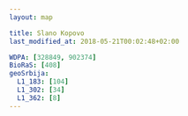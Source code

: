 ```yaml
---
layout: map

title: Slano Kopovo
last_modified_at: 2018-05-21T00:02:48+02:00

WDPA: [328849, 902374]
BioRaS: [408]
geoSrbija:
  L1_183: [104]
  L1_302: [34]
  L1_362: [8]
---
```

